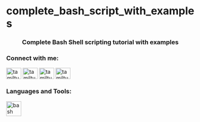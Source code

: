 # complete_bash_script_with_examples
<h3 align="center">Complete Bash Shell scripting tutorial with examples</h3>

<h3 align="left">Connect with me:</h3>
<p align="left">
<a href="https://twitter.com/tamiltutera" target="blank"><img align="center" src="https://raw.githubusercontent.com/rahuldkjain/github-profile-readme-generator/master/src/images/icons/Social/twitter.svg" alt="tamiltutera" height="30" width="40" /></a>
<a href="https://linkedin.com/in/tamiltutera" target="blank"><img align="center" src="https://raw.githubusercontent.com/rahuldkjain/github-profile-readme-generator/master/src/images/icons/Social/linked-in-alt.svg" alt="tamiltutera" height="30" width="40" /></a>
<a href="https://fb.com/tamiltutera" target="blank"><img align="center" src="https://raw.githubusercontent.com/rahuldkjain/github-profile-readme-generator/master/src/images/icons/Social/facebook.svg" alt="tamiltutera" height="30" width="40" /></a>
<a href="https://www.youtube.com/c/tamiltutera" target="blank"><img align="center" src="https://raw.githubusercontent.com/rahuldkjain/github-profile-readme-generator/master/src/images/icons/Social/youtube.svg" alt="tamiltutera" height="30" width="40" /></a>
</p>

<h3 align="left">Languages and Tools:</h3>
<p align="left"> <a href="https://www.gnu.org/software/bash/" target="_blank" rel="noreferrer"> <img src="https://www.vectorlogo.zone/logos/gnu_bash/gnu_bash-icon.svg" alt="bash" width="40" height="40"/> </a> </p>
